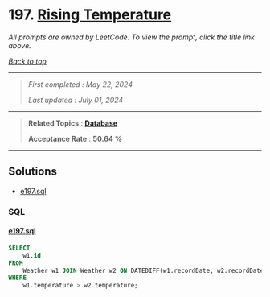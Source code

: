 # 197. [Rising Temperature](<https://leetcode.com/problems/rising-temperature>)

*All prompts are owned by LeetCode. To view the prompt, click the title link above.*

*[Back to top](<../README.md>)*

------

> *First completed : May 22, 2024*
>
> *Last updated : July 01, 2024*

------

> **Related Topics** : **[Database](<by_topic/Database.md>)**
>
> **Acceptance Rate** : **50.64 %**

------

## Solutions

- [e197.sql](<../my-submissions/e197.sql>)
### SQL
#### [e197.sql](<../my-submissions/e197.sql>)
```SQL
SELECT 
    w1.id
FROM 
    Weather w1 JOIN Weather w2 ON DATEDIFF(w1.recordDate, w2.recordDate) = 1
WHERE 
    w1.temperature > w2.temperature;
```

